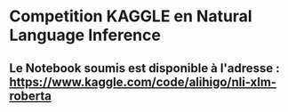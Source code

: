 # Competition KAGGLE en Natural Language Inference

## Le Notebook soumis est disponible à l'adresse : https://www.kaggle.com/code/alihigo/nli-xlm-roberta
